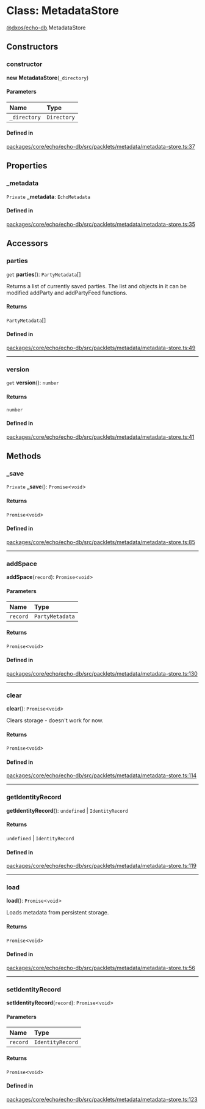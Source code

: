 # Class: MetadataStore

[@dxos/echo-db](../modules/dxos_echo_db.md).MetadataStore

## Constructors

### constructor

**new MetadataStore**(`_directory`)

#### Parameters

| Name | Type |
| :------ | :------ |
| `_directory` | `Directory` |

#### Defined in

[packages/core/echo/echo-db/src/packlets/metadata/metadata-store.ts:37](https://github.com/dxos/dxos/blob/main/packages/core/echo/echo-db/src/packlets/metadata/metadata-store.ts#L37)

## Properties

### \_metadata

 `Private` **\_metadata**: `EchoMetadata`

#### Defined in

[packages/core/echo/echo-db/src/packlets/metadata/metadata-store.ts:35](https://github.com/dxos/dxos/blob/main/packages/core/echo/echo-db/src/packlets/metadata/metadata-store.ts#L35)

## Accessors

### parties

`get` **parties**(): `PartyMetadata`[]

Returns a list of currently saved parties. The list and objects in it can be modified addParty and
addPartyFeed functions.

#### Returns

`PartyMetadata`[]

#### Defined in

[packages/core/echo/echo-db/src/packlets/metadata/metadata-store.ts:49](https://github.com/dxos/dxos/blob/main/packages/core/echo/echo-db/src/packlets/metadata/metadata-store.ts#L49)

___

### version

`get` **version**(): `number`

#### Returns

`number`

#### Defined in

[packages/core/echo/echo-db/src/packlets/metadata/metadata-store.ts:41](https://github.com/dxos/dxos/blob/main/packages/core/echo/echo-db/src/packlets/metadata/metadata-store.ts#L41)

## Methods

### \_save

`Private` **_save**(): `Promise`<`void`\>

#### Returns

`Promise`<`void`\>

#### Defined in

[packages/core/echo/echo-db/src/packlets/metadata/metadata-store.ts:85](https://github.com/dxos/dxos/blob/main/packages/core/echo/echo-db/src/packlets/metadata/metadata-store.ts#L85)

___

### addSpace

**addSpace**(`record`): `Promise`<`void`\>

#### Parameters

| Name | Type |
| :------ | :------ |
| `record` | `PartyMetadata` |

#### Returns

`Promise`<`void`\>

#### Defined in

[packages/core/echo/echo-db/src/packlets/metadata/metadata-store.ts:130](https://github.com/dxos/dxos/blob/main/packages/core/echo/echo-db/src/packlets/metadata/metadata-store.ts#L130)

___

### clear

**clear**(): `Promise`<`void`\>

Clears storage - doesn't work for now.

#### Returns

`Promise`<`void`\>

#### Defined in

[packages/core/echo/echo-db/src/packlets/metadata/metadata-store.ts:114](https://github.com/dxos/dxos/blob/main/packages/core/echo/echo-db/src/packlets/metadata/metadata-store.ts#L114)

___

### getIdentityRecord

**getIdentityRecord**(): `undefined` \| `IdentityRecord`

#### Returns

`undefined` \| `IdentityRecord`

#### Defined in

[packages/core/echo/echo-db/src/packlets/metadata/metadata-store.ts:119](https://github.com/dxos/dxos/blob/main/packages/core/echo/echo-db/src/packlets/metadata/metadata-store.ts#L119)

___

### load

**load**(): `Promise`<`void`\>

Loads metadata from persistent storage.

#### Returns

`Promise`<`void`\>

#### Defined in

[packages/core/echo/echo-db/src/packlets/metadata/metadata-store.ts:56](https://github.com/dxos/dxos/blob/main/packages/core/echo/echo-db/src/packlets/metadata/metadata-store.ts#L56)

___

### setIdentityRecord

**setIdentityRecord**(`record`): `Promise`<`void`\>

#### Parameters

| Name | Type |
| :------ | :------ |
| `record` | `IdentityRecord` |

#### Returns

`Promise`<`void`\>

#### Defined in

[packages/core/echo/echo-db/src/packlets/metadata/metadata-store.ts:123](https://github.com/dxos/dxos/blob/main/packages/core/echo/echo-db/src/packlets/metadata/metadata-store.ts#L123)

